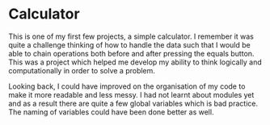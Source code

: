 # Calculator

This is one of my first few projects, a simple calculator. I remember it was quite a challenge thinking of how to handle the data such that I would be able to chain operations both before and after pressing the equals button. This was a project which helped me develop my ability to think logically and computationally in order to solve a problem.

Looking back, I could have improved on the organisation of my code to make it more readable and less messy. I had not learnt about modules yet and as a result there are quite a few global variables which is bad practice. The naming of variables could have been done better as well.
